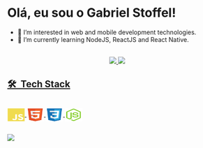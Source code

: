 # Olá, eu sou o Gabriel Stoffel!

- 👀 I’m interested in web and mobile development technologies.
- 🌱 I’m currently learning NodeJS, ReactJS and React Native.
 <br>
<div align="center">
  <a href="https://github.com/gabstoffel">
  <img height="180em" src="https://github-readme-stats.vercel.app/api?username=gabstoffel&show_icons=true&theme=dark&include_all_commits=true&count_private=true"/>
  <img height="180em" src="https://github-readme-stats.vercel.app/api/top-langs/?username=gabstoffel&layout=compact&langs_count=7&theme=dark"/>
</div>
 

<h2> 🛠 &nbsp;Tech Stack</h2>
 
 
<div style="display: inline_block"><br>
  <img align="center"  height="30" width="40" src="https://raw.githubusercontent.com/devicons/devicon/master/icons/javascript/javascript-plain.svg">
  <img align="center"  height="30" width="40" src="https://raw.githubusercontent.com/devicons/devicon/master/icons/html5/html5-original.svg">
  <img align="center"  height="30" width="40" src="https://raw.githubusercontent.com/devicons/devicon/master/icons/css3/css3-original.svg">
  <img align="center"  height="30" width="40" src="https://raw.githubusercontent.com/devicons/devicon/master/icons/nodejs/nodejs-original.svg">
</div>
 
   ##

 <div>
   <a href = "mailto:gc.stoffel03@gmail.com"><img src="https://img.shields.io/badge/-Gmail-%23333?style=for-the-badge&logo=gmail&logoColor=white" target="_blank"></a>
 </div>
